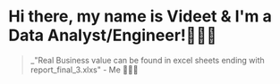 
# Hi there, my name is Videet & I'm a Data Analyst/Engineer!🧑🏻‍💻 
> _"Real Business value can be found in excel sheets ending with report_final_3.xlxs" - Me 🤷🏻‍♂️
> 
<!--
**VideetM/videetm** is a ✨ _special_ ✨ repository because its `README.md` (this file) appears on your GitHub profile.



Here are some ideas to get you started:

- 🔭 I’m currently working on ...
- 🌱 I’m currently learning ...
- 👯 I’m looking to collaborate on ...
- 🤔 I’m looking for help with ...
- 💬 Ask me about ...
- 📫 How to reach me: ...
- 😄 Pronouns: ...
- ⚡ Fun fact: ...
-->

<!-- [![Videet's GitHub stats](https://github-readme-stats.vercel.app/api?username=videetm)](https://github.com/anuraghazra/github-readme-stats) -->
